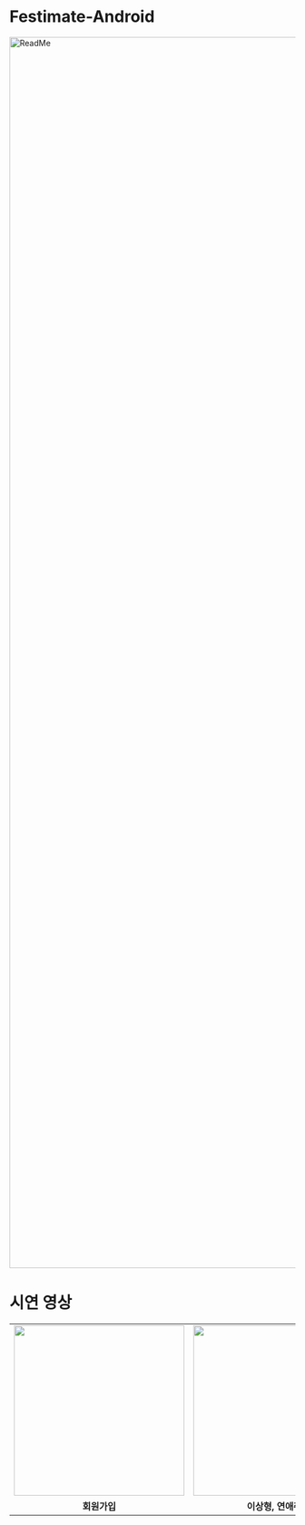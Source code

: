 # Festimate-Android
<img width="2170" alt="ReadMe" src="https://github.com/user-attachments/assets/6f3b3705-8c6d-4b08-9cd9-8cd4fbd82789">


# 시연 영상
<table>
  <tr>
    <td><img src="https://github.com/user-attachments/assets/cb264fcd-a622-49e5-8071-347eeb776dda" width="300" /></td>
    <td><img src="https://github.com/user-attachments/assets/db7ae1fc-40ec-4f98-819f-dc79272385e6" width="300" /></td>
    <td><img src="https://github.com/user-attachments/assets/81609019-7148-46e0-979c-d2036b52da96" width="300" /></td>
    <td><img src="https://github.com/user-attachments/assets/1e92f3ba-44c3-42f8-945e-0d67cdcfef8d" width="300" /></td>
  </tr>
  <tr>
    <td align="center"><b>회원가입</b></td>
    <td align="center"><b>이상형, 연애취향</b></td>
    <td align="center"><b>매칭 추가하기</b></td>
    <td align="center"><b>홈(매칭성공)</b></td>
  </tr>
</table>
